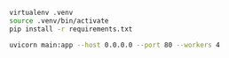```bash
virtualenv .venv
source .venv/bin/activate
pip install -r requirements.txt
```


```bash
uvicorn main:app --host 0.0.0.0 --port 80 --workers 4
```